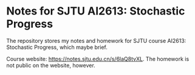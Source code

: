 # Notes for SJTU AI2613: Stochastic Progress

The repository stores my notes and homework for SJTU course AI2613: Stochastic Progress, which maybe brief.

Course website: <https://notes.sjtu.edu.cn/s/6laQ8tvXL>. The homework is not public on the website, however.
